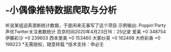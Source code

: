 # -小偶像推特数据爬取与分析
听说某组迫真垄断统计数据，于是闲来无事写了这个项目
示例输出:
Poppin'Party声优Twitter关注者数统计
百京时间2020年4月23日16：25记录
爱美 +0 348754
伊藤彩沙 +0 239603
西本里美 +0 153460
大冢纱英 +0 162498
大桥彩香 +0 198223
*无需授权，随意转载
*技术支持：申必壬
